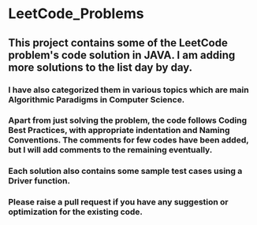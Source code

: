 # LeetCode_Problems

## This project contains some of the LeetCode problem's code solution in JAVA. I am adding more solutions to the list day by day.

### I have also categorized them in various topics which are main Algorithmic Paradigms in Computer Science.

### Apart from just solving the problem, the code follows Coding Best Practices, with appropriate indentation and Naming Conventions. The comments for few codes have been added, but I will add comments to the remaining eventually.

### Each solution also contains some sample test cases using a Driver function.

### Please raise a pull request if you have any suggestion or optimization for the existing code.